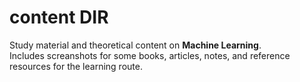 # content DIR

Study material and theoretical content on **Machine Learning**.  
Includes screanshots for some books, articles, notes, and reference resources for the learning route.
